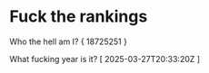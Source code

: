 # Fuck the rankings

Who the hell am I?
{ 18725251 }

What fucking year is it?
[ 2025-03-27T20:33:20Z ]

